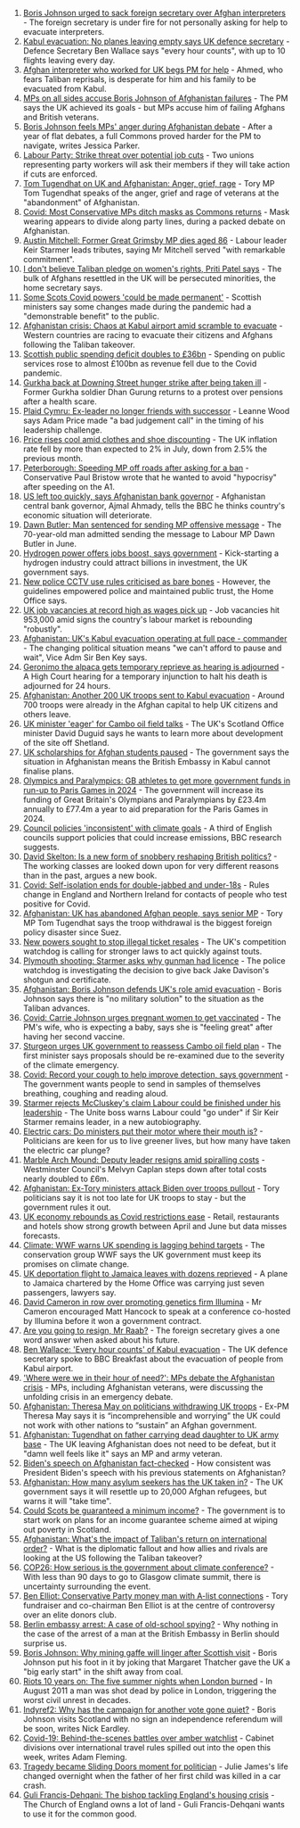 1. [Boris Johnson urged to sack foreign secretary over Afghan interpreters](https://www.bbc.co.uk/news/uk-58265160) - The foreign secretary is under fire for not personally asking for help to evacuate interpreters.
2. [Kabul evacuation: No planes leaving empty says UK defence secretary](https://www.bbc.co.uk/news/uk-58266555) - Defence Secretary Ben Wallace says "every hour counts", with up to 10 flights leaving every day.
3. [Afghan interpreter who worked for UK begs PM for help](https://www.bbc.co.uk/news/uk-58264397) - Ahmed, who fears Taliban reprisals, is desperate for him and his family to be evacuated from Kabul.
4. [MPs on all sides accuse Boris Johnson of Afghanistan failures](https://www.bbc.co.uk/news/uk-politics-58254794) - The PM says the UK achieved its goals - but MPs accuse him of failing Afghans and British veterans.
5. [Boris Johnson feels MPs' anger during Afghanistan debate](https://www.bbc.co.uk/news/uk-politics-58256616) - After a year of flat debates, a full Commons proved harder for the PM to navigate, writes Jessica Parker.
6. [Labour Party: Strike threat over potential job cuts](https://www.bbc.co.uk/news/uk-politics-58263728) - Two unions representing party workers will ask their members if they will take action if cuts are enforced.
7. [Tom Tugendhat on UK and Afghanistan: Anger, grief, rage](https://www.bbc.co.uk/news/uk-politics-58259509) - Tory MP Tom Tugendhat speaks of the anger, grief and rage of veterans at the "abandonment" of Afghanistan.
8. [Covid: Most Conservative MPs ditch masks as Commons returns](https://www.bbc.co.uk/news/uk-politics-58259604) - Mask wearing appears to divide along party lines, during a packed debate on Afghanistan.
9. [Austin Mitchell: Former Great Grimsby MP dies aged 86](https://www.bbc.co.uk/news/uk-england-humber-58257189) - Labour leader Keir Starmer leads tributes, saying Mr Mitchell served "with remarkable commitment".
10. [I don't believe Taliban pledge on women's rights, Priti Patel says](https://www.bbc.co.uk/news/uk-58250211) - The bulk of Afghans resettled in the UK will be persecuted minorities, the home secretary says.
11. [Some Scots Covid powers 'could be made permanent'](https://www.bbc.co.uk/news/uk-scotland-scotland-politics-58244323) - Scottish ministers say some changes made during the pandemic had a "demonstrable benefit" to the public.
12. [Afghanistan crisis: Chaos at Kabul airport amid scramble to evacuate](https://www.bbc.co.uk/news/world-europe-58256696) - Western countries are racing to evacuate their citizens and Afghans following the Taliban takeover.
13. [Scottish public spending deficit doubles to £36bn](https://www.bbc.co.uk/news/uk-scotland-58256028) - Spending on public services rose to almost £100bn as revenue fell due to the Covid pandemic.
14. [Gurkha back at Downing Street hunger strike after being taken ill](https://www.bbc.co.uk/news/uk-england-hampshire-58254634) - Former Gurkha soldier Dhan Gurung returns to a protest over pensions after a health scare.
15. [Plaid Cymru: Ex-leader no longer friends with successor](https://www.bbc.co.uk/news/uk-wales-politics-58159654) - Leanne Wood says Adam Price made "a bad judgement call" in the timing of his leadership challenge.
16. [Price rises cool amid clothes and shoe discounting](https://www.bbc.co.uk/news/uk-58254000) - The UK inflation rate fell by more than expected to 2% in July, down from 2.5% the previous month.
17. [Peterborough: Speeding MP off roads after asking for a ban](https://www.bbc.co.uk/news/uk-england-cambridgeshire-58243901) - Conservative Paul Bristow wrote that he wanted to avoid "hypocrisy" after speeding on the A1.
18. [US left too quickly, says Afghanistan bank governor](https://www.bbc.co.uk/news/business-58252065) - Afghanistan central bank governor, Ajmal Ahmady, tells the BBC he thinks country's economic situation will deteriorate.
19. [Dawn Butler: Man sentenced for sending MP offensive message](https://www.bbc.co.uk/news/uk-england-merseyside-58202457) - The 70-year-old man admitted sending the message to Labour MP Dawn Butler in June.
20. [Hydrogen power offers jobs boost, says government](https://www.bbc.co.uk/news/science-environment-58238367) - Kick-starting a hydrogen industry could attract billions in investment, the UK government says.
21. [New police CCTV use rules criticised as bare bones](https://www.bbc.co.uk/news/technology-58206586) - However, the guidelines empowered police and maintained public trust, the Home Office says.
22. [UK job vacancies at record high as wages pick up](https://www.bbc.co.uk/news/business-58241006) - Job vacancies hit 953,000 amid signs the country's labour market is rebounding "robustly".
23. [Afghanistan: UK's Kabul evacuation operating at full pace - commander](https://www.bbc.co.uk/news/uk-58244927) - The changing political situation means "we can't afford to pause and wait", Vice Adm Sir Ben Key says.
24. [Geronimo the alpaca gets temporary reprieve as hearing is adjourned](https://www.bbc.co.uk/news/uk-england-gloucestershire-58241387) - A High Court hearing for a temporary injunction to halt his death is adjourned for 24 hours.
25. [Afghanistan: Another 200 UK troops sent to Kabul evacuation](https://www.bbc.co.uk/news/uk-58235707) - Around 700 troops were already in the Afghan capital to help UK citizens and others leave.
26. [UK minister 'eager' for Cambo oil field talks](https://www.bbc.co.uk/news/uk-scotland-scotland-politics-58221743) - The UK's Scotland Office minister David Duguid says he wants to learn more about development of the site off Shetland.
27. [UK scholarships for Afghan students paused](https://www.bbc.co.uk/news/uk-58219114) - The government says the situation in Afghanistan means the British Embassy in Kabul cannot finalise plans.
28. [Olympics and Paralympics: GB athletes to get more government funds in run-up to Paris Games in 2024](https://www.bbc.co.uk/sport/58222726) - The government will increase its funding of Great Britain's Olympians and Paralympians by £23.4m annually to £77.4m a year to aid preparation for the Paris Games in 2024.
29. [Council policies 'inconsistent' with climate goals](https://www.bbc.co.uk/news/science-environment-58102578) - A third of English councils support policies that could increase emissions, BBC research suggests.
30. [David Skelton: Is a new form of snobbery reshaping British politics?](https://www.bbc.co.uk/news/uk-politics-58186519) - The working classes are looked down upon for very different reasons than in the past, argues a new book.
31. [Covid: Self-isolation ends for double-jabbed and under-18s](https://www.bbc.co.uk/news/uk-58226678) - Rules change in England and Northern Ireland for contacts of people who test positive for Covid.
32. [Afghanistan: UK has abandoned Afghan people, says senior MP](https://www.bbc.co.uk/news/uk-58220730) - Tory MP Tom Tugendhat says the troop withdrawal is the biggest foreign policy disaster since Suez.
33. [New powers sought to stop illegal ticket resales](https://www.bbc.co.uk/news/business-58225568) - The UK's competition watchdog is calling for stronger laws to act quickly against touts.
34. [Plymouth shooting: Starmer asks why gunman had licence](https://www.bbc.co.uk/news/uk-england-devon-58209726) - The police watchdog is investigating the decision to give back Jake Davison's shotgun and certificate.
35. [Afghanistan: Boris Johnson defends UK's role amid evacuation](https://www.bbc.co.uk/news/uk-58204857) - Boris Johnson says there is "no military solution" to the situation as the Taliban advances.
36. [Covid: Carrie Johnson urges pregnant women to get vaccinated](https://www.bbc.co.uk/news/uk-58215440) - The PM's wife, who is expecting a baby, says she is "feeling great" after having her second vaccine.
37. [Sturgeon urges UK government to reassess Cambo oil field plan](https://www.bbc.co.uk/news/uk-scotland-58186181) - The first minister says proposals should be re-examined due to the severity of the climate emergency.
38. [Covid: Record your cough to help improve detection, says government](https://www.bbc.co.uk/news/uk-politics-58199049) - The government wants people to send in samples of themselves breathing, coughing and reading aloud.
39. [Starmer rejects McCluskey's claim Labour could be finished under his leadership](https://www.bbc.co.uk/news/uk-politics-58188208) - The Unite boss warns Labour could "go under" if Sir Keir Starmer remains leader, in a new autobiography.
40. [Electric cars: Do ministers put their motor where their mouth is?](https://www.bbc.co.uk/news/uk-politics-58170665) - Politicians are keen for us to live greener lives, but how many have taken the electric car plunge?
41. [Marble Arch Mound: Deputy leader resigns amid spiralling costs](https://www.bbc.co.uk/news/uk-england-london-58197626) - Westminster Council's Melvyn Caplan steps down after total costs nearly doubled to £6m.
42. [Afghanistan: Ex-Tory ministers attack Biden over troops pullout](https://www.bbc.co.uk/news/uk-politics-58177193) - Tory politicians say it is not too late for UK troops to stay - but the government rules it out.
43. [UK economy rebounds as Covid restrictions ease](https://www.bbc.co.uk/news/uk-58183519) - Retail, restaurants and hotels show strong growth between April and June but data misses forecasts.
44. [Climate: WWF warns UK spending is lagging behind targets](https://www.bbc.co.uk/news/uk-politics-58170865) - The conservation group WWF says the UK government must keep its promises on climate change.
45. [UK deportation flight to Jamaica leaves with dozens reprieved](https://www.bbc.co.uk/news/uk-58177487) - A plane to Jamaica chartered by the Home Office was carrying just seven passengers, lawyers say.
46. [David Cameron in row over promoting genetics firm Illumina](https://www.bbc.co.uk/news/business-58146567) - Mr Cameron encouraged Matt Hancock to speak at a conference co-hosted by Illumina before it won a government contract.
47. [Are you going to resign, Mr Raab?](https://www.bbc.co.uk/news/uk-politics-58270377) - The foreign secretary gives a one word answer when asked about his future.
48. [Ben Wallace: 'Every hour counts' of Kabul evacuation](https://www.bbc.co.uk/news/uk-politics-58267754) - The UK defence secretary spoke to BBC Breakfast about the evacuation of people from Kabul airport.
49. ['Where were we in their hour of need?': MPs debate the Afghanistan crisis](https://www.bbc.co.uk/news/uk-politics-58257781) - MPs, including Afghanistan veterans, were discussing the unfolding crisis in an emergency debate.
50. [Afghanistan: Theresa May on politicians withdrawing UK troops](https://www.bbc.co.uk/news/uk-politics-58255391) - Ex-PM Theresa May says it is “incomprehensible and worrying” the UK could not work with other nations to “sustain” an Afghan government.
51. [Afghanistan: Tugendhat on father carrying dead daughter to UK army base](https://www.bbc.co.uk/news/uk-politics-58255390) - The UK leaving Afghanistan does not need to be defeat, but it "damn well feels like it" says an MP and army veteran.
52. [Biden's speech on Afghanistan fact-checked](https://www.bbc.co.uk/news/58243158) - How consistent was President Biden's speech with his previous statements on Afghanistan?
53. [Afghanistan: How many asylum seekers has the UK taken in?](https://www.bbc.co.uk/news/uk-58245684) - The UK government says it will resettle up to 20,000 Afghan refugees, but warns it will "take time".
54. [Could Scots be guaranteed a minimum income?](https://www.bbc.co.uk/news/uk-scotland-scotland-politics-58230375) - The government is to start work on plans for an income guarantee scheme aimed at wiping out poverty in Scotland.
55. [Afghanistan: What's the impact of Taliban's return on international order?](https://www.bbc.co.uk/news/world-us-canada-58248864) - What is the diplomatic fallout and how allies and rivals are looking at the US following the Taliban takeover?
56. [COP26: How serious is the government about climate conference?](https://www.bbc.co.uk/news/uk-politics-58107010) - With less than 90 days to go to Glasgow climate summit, there is uncertainty surrounding the event.
57. [Ben Elliot: Conservative Party money man with A-list connections](https://www.bbc.co.uk/news/uk-politics-58100884) - Tory fundraiser and co-chairman Ben Elliot is at the centre of controversy over an elite donors club.
58. [Berlin embassy arrest: A case of old-school spying?](https://www.bbc.co.uk/news/uk-58185957) - Why nothing in the case of the arrest of a man at the British Embassy in Berlin should surprise us.
59. [Boris Johnson: Why mining gaffe will linger after Scottish visit](https://www.bbc.co.uk/news/uk-scotland-58117514) - Boris Johnson put his foot in it by joking that Margaret Thatcher gave the UK a "big early start" in the shift away from coal.
60. [Riots 10 years on: The five summer nights when London burned](https://www.bbc.co.uk/news/uk-england-london-58058031) - In August 2011 a man was shot dead by police in London, triggering the worst civil unrest in decades.
61. [Indyref2: Why has the campaign for another vote gone quiet?](https://www.bbc.co.uk/news/uk-politics-58079551) - Boris Johnson visits Scotland with no sign an independence referendum will be soon, writes Nick Eardley.
62. [Covid-19: Behind-the-scenes battles over amber watchlist](https://www.bbc.co.uk/news/uk-politics-58072985) - Cabinet divisions over international travel rules spilled out into the open this week, writes Adam Fleming.
63. [Tragedy became Sliding Doors moment for politician](https://www.bbc.co.uk/news/uk-wales-politics-58058218) - Julie James's life changed overnight when the father of her first child was killed in a car crash.
64. [Guli Francis-Dehqani: The bishop tackling England's housing crisis](https://www.bbc.co.uk/news/uk-politics-57985577) - The Church of England owns a lot of land - Guli Francis-Dehqani wants to use it for the common good.
